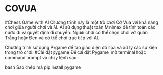# COVUA
#Chess Game with AI
Chương trình này là một trò chơi Cờ Vua với khả năng chơi giữa người chơi và AI. AI sử dụng thuật toán Minimax để tính toán các nước đi và quyết định di chuyển. Người chơi có thể chọn chơi với quân Trắng hoặc Đen và có thể chơi trực tiếp với AI.

Chương trình sử dụng Pygame để tạo giao diện đồ họa và xử lý các sự kiện trong trò chơi.
#Cài đặt pygame
Để cài đặt Pygame, mở terminal hoặc command prompt và chạy lệnh sau:

bash
Sao chép mã
pip install pygame
